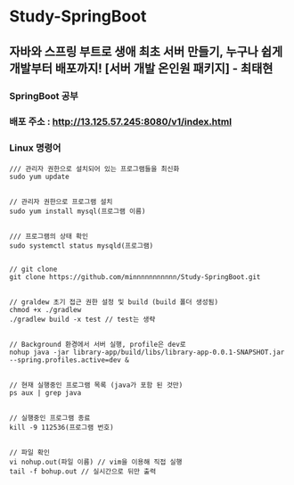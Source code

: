 # Study-SpringBoot
## 자바와 스프링 부트로 생애 최초 서버 만들기, 누구나 쉽게 개발부터 배포까지! [서버 개발 온인원 패키지] - 최태현

### SpringBoot 공부

### 배포 주소 : http://13.125.57.245:8080/v1/index.html

### Linux 명령어
```
/// 관리자 권한으로 설치되어 있는 프로그램들을 최신화
sudo yum update


// 관리자 권한으로 프로그램 설치
sudo yum install mysql(프로그램 이름)


/// 프로그램의 상태 확인
sudo systemctl status mysqld(프로그램)


// git clone
git clone https://github.com/minnnnnnnnnnn/Study-SpringBoot.git


// graldew 초기 접근 권한 설정 및 build (build 폴더 생성됨)
chmod +x ./gradlew
./gradlew build -x test // test는 생략


// Background 환경에서 서버 실행, profile은 dev로
nohup java -jar library-app/build/libs/library-app-0.0.1-SNAPSHOT.jar --spring.profiles.active=dev &


// 현재 실행중인 프로그램 목록 (java가 포함 된 것만)
ps aux | grep java


// 실행중인 프로그램 종료
kill -9 112536(프로그램 번호)


// 파일 확인
vi nohup.out(파일 이름) // vim을 이용해 직접 실행
tail -f bohup.out // 실시간으로 뒤만 출력
```